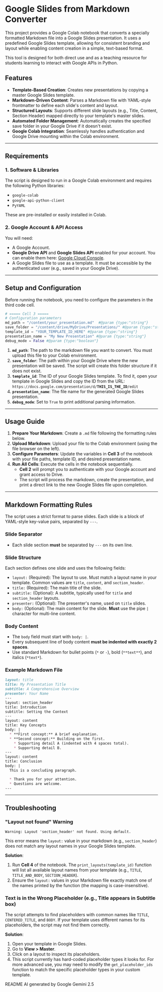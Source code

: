 # Google Slides from Markdown Converter

This project provides a Google Colab notebook that converts a specially formatted Markdown file into a Google Slides presentation. It uses a predefined Google Slides template, allowing for consistent branding and layout while enabling content creation in a simple, text-based format.

This tool is designed for both direct use and as a teaching resource for students learning to interact with Google APIs in Python.

## Features

  - **Template-Based Creation**: Creates new presentations by copying a master Google Slides template.
  - **Markdown-Driven Content**: Parses a Markdown file with YAML-style frontmatter to define each slide's content and layout.
  - **Structured Layouts**: Supports different slide layouts (e.g., Title, Content, Section Header) mapped directly to your template's master slides.
  - **Automated Folder Management**: Automatically creates the specified save folder in your Google Drive if it doesn't exist.
  - **Google Colab Integration**: Seamlessly handles authentication and Google Drive mounting within the Colab environment.

-----

## Requirements

### 1\. Software & Libraries

The script is designed to run in a Google Colab environment and requires the following Python libraries:

  - `google-colab`
  - `google-api-python-client`
  - `PyYAML`

These are pre-installed or easily installed in Colab.

### 2\. Google Account & API Access

You will need:

  - A Google Account.
  - **Google Drive API** and **Google Slides API** enabled for your account. You can enable them here: [Google Cloud Console](https://console.cloud.google.com/apis/dashboard).
  - A Google Slides file to use as a template. It must be accessible by the authenticated user (e.g., saved in your Google Drive).

-----

## Setup and Configuration

Before running the notebook, you need to configure the parameters in the third code cell.

```python
# ===== Cell 3 =====
# Configuration parameters
md_path = "/content/your_presentation.md"  #@param {type:"string"}
save_folder = "/content/drive/MyDrive/Presentations/" #@param {type:"string"}
template_id = "YOUR_TEMPLATE_ID_HERE" #@param {type:"string"}
presentation_name = "My New Presentation" #@param {type:"string"}
debug_mode = False #@param {type:"boolean"}
```

1.  **`md_path`**: The path to the markdown file you want to convert. You must upload this file to your Colab environment.
2.  **`save_folder`**: The path within your Google Drive where the new presentation will be saved. The script will create this folder structure if it does not exist.
3.  **`template_id`**: The ID of your Google Slides template. To find it, open your template in Google Slides and copy the ID from the URL:
    `https://docs.google.com/presentation/d/`**`THIS_IS_THE_ID`**`/edit`
4.  **`presentation_name`**: The file name for the generated Google Slides presentation.
5.  **`debug_mode`**: Set to `True` to print additional parsing information.

-----

## Usage Guide

1.  **Prepare Your Markdown**: Create a `.md` file following the formatting rules below.
2.  **Upload Markdown**: Upload your file to the Colab environment (using the file browser on the left).
3.  **Configure Parameters**: Update the variables in **Cell 3** of the notebook with your file paths, template ID, and desired presentation name.
4.  **Run All Cells**: Execute the cells in the notebook sequentially.
      - **Cell 2** will prompt you to authenticate with your Google account and grant access to Drive.
      - The script will process the markdown, create the presentation, and print a direct link to the new Google Slides file upon completion.

-----

## Markdown Formatting Rules

The script uses a strict format to parse slides. Each slide is a block of YAML-style key-value pairs, separated by `---`.

### Slide Separator

  - Each slide section **must** be separated by `---` on its own line.

### Slide Structure

Each section defines one slide and uses the following fields:

  - `layout:` (Required): The layout to use. Must match a layout name in your template. Common values are `title`, `content`, and `section_header`.
  - `title:` (Required): The main title of the slide.
  - `subtitle:` (Optional): A subtitle, typically used for `title` and `section_header` layouts.
  - `presenter:` (Optional): The presenter's name, used on `title` slides.
  - `body:` (Optional): The main content for the slide. **Must** use the pipe `|` character for multi-line content.

### Body Content

  - The `body` field must start with `body: |`.
  - Every subsequent line of body content **must be indented with exactly 2 spaces**.
  - Use standard Markdown for bullet points (`*` or `-`), bold (`**text**`), and italics (`*text*`).

### Example Markdown File

```markdown
layout: title
title: My Presentation Title
subtitle: A Comprehensive Overview
presenter: Your Name
---
layout: section_header
title: Introduction
subtitle: Setting the Context
---
layout: content
title: Key Concepts
body: |
  * **First concept:** A brief explanation.
  * **Second concept:** Building on the first.
    * Supporting detail A (indented with 4 spaces total).
    * Supporting detail B.
---
layout: content
title: Conclusion
body: |
  This is a concluding paragraph.

  * Thank you for your attention.
  * Questions are welcome.
---
```

-----

## Troubleshooting

### "Layout not found" Warning

```
Warning: Layout 'section_header' not found. Using default.
```

This error means the `layout:` value in your markdown (e.g., `section_header`) does not match any layout names in your Google Slides template.

**Solution**:

1.  Run **Cell 4** of the notebook. The `print_layouts(template_id)` function will list all available layout names from your template (e.g., `TITLE`, `TITLE_AND_BODY`, `SECTION_HEADER`).
2.  Ensure the `layout:` values in your Markdown file exactly match one of the names printed by the function (the mapping is case-insensitive).

### Text is in the Wrong Placeholder (e.g., Title appears in Subtitle box)

The script attempts to find placeholders with common names like `TITLE`, `CENTERED_TITLE`, and `BODY`. If your template uses different names for its placeholders, the script may not find them correctly.

**Solution**:

1.  Open your template in Google Slides.
2.  Go to **View \> Master**.
3.  Click on a layout to inspect its placeholders.
4.  This script currently has hard-coded placeholder types it looks for. For more advanced use, you may need to modify the `get_placeholder_ids` function to match the specific placeholder types in your custom template.

README AI generated by Google Gemini 2.5
